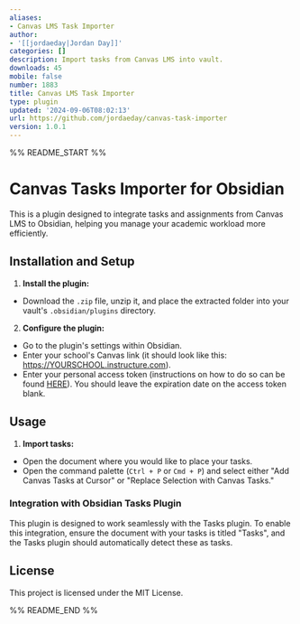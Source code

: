 ```yaml
---
aliases:
- Canvas LMS Task Importer
author:
- '[[jordaeday|Jordan Day]]'
categories: []
description: Import tasks from Canvas LMS into vault.
downloads: 45
mobile: false
number: 1883
title: Canvas LMS Task Importer
type: plugin
updated: '2024-09-06T08:02:13'
url: https://github.com/jordaeday/canvas-task-importer
version: 1.0.1
---
```


%% README_START %%

# Canvas Tasks Importer for Obsidian

This is a plugin designed to integrate tasks and assignments from Canvas LMS to Obsidian, helping you manage your academic workload more efficiently.

## Installation and Setup

1. **Install the plugin:**
  - Download the `.zip` file, unzip it, and place the extracted folder into your vault's `.obsidian/plugins` directory.
2. **Configure the plugin:**
  - Go to the plugin's settings within Obsidian.
  - Enter your school's Canvas link (it should look like this: https://YOURSCHOOL.instructure.com).
  - Enter your personal access token (instructions on how to do so can be found [HERE](https://community.canvaslms.com/t5/Student-Guide/How-do-I-manage-API-access-tokens-as-a-student/ta-p/273)). You should leave the expiration date on the access token blank.


## Usage

1. **Import tasks:**
  - Open the document where you would like to place your tasks.
  - Open the command palette (`Ctrl + P` or `Cmd + P`) and select either "Add Canvas Tasks at Cursor" or "Replace Selection with Canvas Tasks."

### Integration with Obsidian Tasks Plugin

 This plugin is designed to work seamlessly with the Tasks plugin. To enable this integration, ensure the document with your tasks is titled "Tasks", and the Tasks plugin should automatically detect these as tasks.

## License

This project is licensed under the MIT License.

%% README_END %%